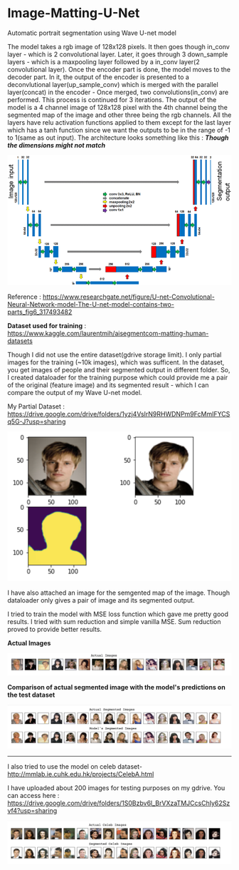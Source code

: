 # Image-Matting-U-Net
Automatic portrait segmentation using Wave U-net model 

The model takes a rgb image of 128x128 pixels. It then goes though in_conv layer - which is 2 convolutional layer.
Later, it goes through 3 down_sample layers - which is a maxpooling layer followed by a in_conv layer(2 convolutional layer).
Once the encoder part is done, the model moves to the decoder part. In it, the output of the encoder is presented to a deconvlutional layer(up_sample_conv) which is merged with the parallel layer(concat) in the encoder - Once merged, two convolutions(in_conv) are performed. This process is continued for 3 iterations.
The output of the model is a 4 channel image of 128x128 pixel with the 4th channel being the segmented map of the image and other three being the rgb channels.
All the layers have relu activation functions applied to them except for the last layer which has a tanh function since we want the outputs to be in the range of -1 to 1(same as out input).
The architecture looks something like this :
***Though the dimensions might not match***

![](https://github.com/sanketsans/Image-Matting-U-Net/blob/master/U-net-Convolutional-Neural-Network-model-The-U-net-model-contains-two-parts.png)

Reference : https://www.researchgate.net/figure/U-net-Convolutional-Neural-Network-model-The-U-net-model-contains-two-parts_fig6_317493482

**Dataset used for training** : https://www.kaggle.com/laurentmih/aisegmentcom-matting-human-datasets 

Though I did not use the entire dataset(gdrive storage limit). I only partial images for the training (~10k images), which was 
sufficent. 
In the dataset, you get images of people and their segmented output in different folder. So, I created dataloader for the 
training purpose which could provide me a pair of the original (feature image) and its segmented result - which I can compare
the output of my Wave U-net model.

My Partial Dataset : https://drive.google.com/drive/folders/1yzj4VsIrN9RHWDNPm9FcMmIFYCSq5G-J?usp=sharing 

!["Dataloader image pairs"](https://github.com/sanketsans/Image-Matting-U-Net/blob/master/dataloader_output.png)

I have also attached an image for the semgented map of the image. Though dataloader only gives a pair of image and its
segmented output. 

I tried to train the model with MSE loss function which gave me pretty good results. I tried with sum reduction and simple
vanilla MSE. Sum reduction proved to provide better results.

**Actual Images**

![](https://github.com/sanketsans/Image-Matting-U-Net/blob/master/feat_img.png)

**Comparison of actual segmented image with the model's predictions on the test dataset**

![](https://github.com/sanketsans/Image-Matting-U-Net/blob/master/seg_img.png)

------------------------------------------------------------------------------------------------
I also tried to use the model on celeb dataset- http://mmlab.ie.cuhk.edu.hk/projects/CelebA.html

I have uploaded about 200 images for testing purposes on my gdrive. You can access here : https://drive.google.com/drive/folders/1S0Bzbv6l_BrVXzaTMJCcsChIy62Szvf4?usp=sharing

![](https://github.com/sanketsans/Image-Matting-U-Net/blob/master/celeb_pred.png)

